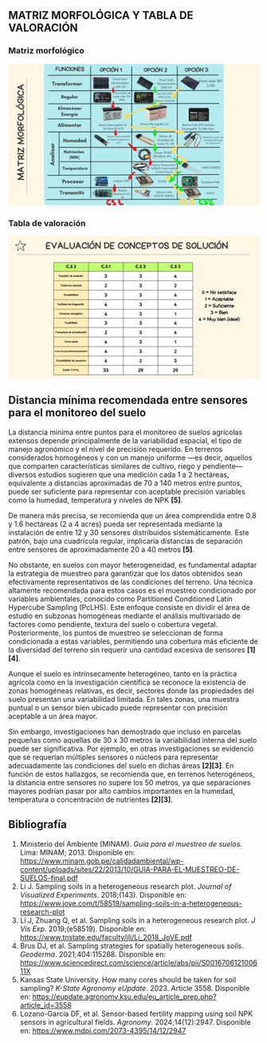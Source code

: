 ## MATRIZ MORFOLÓGICA Y TABLA DE VALORACIÓN
### Matriz morfológico
![Caja Negra](../IMAGENES/4.png)

### Tabla de valoración
![Caja Negra](../IMAGENES/5.png)

</section>
<section class="distancia-muestreo">
  <h2>Distancia mínima recomendada entre sensores para el monitoreo del suelo</h2>
  <p>
    La distancia mínima entre puntos para el monitoreo de suelos agrícolas extensos depende principalmente de la variabilidad espacial, el tipo de manejo agronómico y el nivel de precisión requerido. En terrenos considerados homogéneos y con un manejo uniforme —es decir, aquellos que comparten características similares de cultivo, riego y pendiente— diversos estudios sugieren que una medición cada 1 a 2 hectáreas, equivalente a distancias aproximadas de 70 a 140 metros entre puntos, puede ser suficiente para representar con aceptable precisión variables como la humedad, temperatura y niveles de NPK <strong>[5]</strong>.
  </p>
  <p>
    De manera más precisa, se recomienda que un área comprendida entre 0.8 y 1.6 hectáreas (2 a 4 acres) pueda ser representada mediante la instalación de entre 12 y 30 sensores distribuidos sistemáticamente. Este patrón, bajo una cuadrícula regular, implicaría distancias de separación entre sensores de aproximadamente 20 a 40 metros <strong>[5]</strong>.
  </p>
  <p>
    No obstante, en suelos con mayor heterogeneidad, es fundamental adaptar la estrategia de muestreo para garantizar que los datos obtenidos sean efectivamente representativos de las condiciones del terreno. Una técnica altamente recomendada para estos casos es el muestreo condicionado por variables ambientales, conocido como Partitioned Conditioned Latin Hypercube Sampling (PcLHS). Este enfoque consiste en dividir el área de estudio en subzonas homogéneas mediante el análisis multivariado de factores como pendiente, textura del suelo o cobertura vegetal. Posteriormente, los puntos de muestreo se seleccionan de forma condicionada a estas variables, permitiendo una cobertura más eficiente de la diversidad del terreno sin requerir una cantidad excesiva de sensores <strong>[1][4]</strong>.
  </p>
  <p>
    Aunque el suelo es intrínsecamente heterogéneo, tanto en la práctica agrícola como en la investigación científica se reconoce la existencia de zonas homogéneas relativas, es decir, sectores donde las propiedades del suelo presentan una variabilidad limitada. En tales zonas, una muestra puntual o un sensor bien ubicado puede representar con precisión aceptable a un área mayor.
  </p>
  <p>
    Sin embargo, investigaciones han demostrado que incluso en parcelas pequeñas como aquellas de 30 x 30 metros la variabilidad interna del suelo puede ser significativa. Por ejemplo, en otras investigaciones se evidenció que se requerían múltiples sensores o núcleos para representar adecuadamente las condiciones del suelo en dichas áreas <strong>[2][3]</strong>. En función de estos hallazgos, se recomienda que, en terrenos heterogéneos, la distancia entre sensores no supere los 50 metros, ya que separaciones mayores podrían pasar por alto cambios importantes en la humedad, temperatura o concentración de nutrientes <strong>[2][3]</strong>.
  </p>
</section>
 <section class="bibliografia">
  <h2>Bibliografía</h2>
  <ol>
    <li>
      Ministerio del Ambiente (MINAM). <em>Guía para el muestreo de suelos</em>. Lima: MINAM; 2013. Disponible en: 
      <a href="https://www.minam.gob.pe/calidadambiental/wp-content/uploads/sites/22/2013/10/GUIA-PARA-EL-MUESTREO-DE-SUELOS-final.pdf" target="_blank">
        https://www.minam.gob.pe/calidadambiental/wp-content/uploads/sites/22/2013/10/GUIA-PARA-EL-MUESTREO-DE-SUELOS-final.pdf
      </a>
    </li>
    <li>
      Li J. Sampling soils in a heterogeneous research plot. <em>Journal of Visualized Experiments</em>. 2018;(143). Disponible en: 
      <a href="https://www.jove.com/t/58519/sampling-soils-in-a-heterogeneous-research-plot" target="_blank">
        https://www.jove.com/t/58519/sampling-soils-in-a-heterogeneous-research-plot
      </a>
    </li>
    <li>
      Li J, Zhuang Q, et al. Sampling soils in a heterogeneous research plot. <em>J Vis Exp</em>. 2019;(e58519). Disponible en: 
      <a href="https://www.tnstate.edu/faculty/jli/Li_2018_JoVE.pdf" target="_blank">
        https://www.tnstate.edu/faculty/jli/Li_2018_JoVE.pdf
      </a>
    </li>
    <li>
      Brus DJ, et al. Sampling strategies for spatially heterogeneous soils. <em>Geoderma</em>. 2021;404:115288. Disponible en: 
      <a href="https://www.sciencedirect.com/science/article/abs/pii/S001670612100611X" target="_blank">
        https://www.sciencedirect.com/science/article/abs/pii/S001670612100611X
      </a>
    </li>
    <li>
      Kansas State University. How many cores should be taken for soil sampling? <em>K-State Agronomy eUpdate</em>. 2023. Article 3558. Disponible en: 
      <a href="https://eupdate.agronomy.ksu.edu/eu_article_prep.php?article_id=3558" target="_blank">
        https://eupdate.agronomy.ksu.edu/eu_article_prep.php?article_id=3558
      </a>
    </li>
    <li>
      Lozano-García DF, et al. Sensor-based fertility mapping using soil NPK sensors in agricultural fields. <em>Agronomy</em>. 2024;14(12):2947. Disponible en: 
      <a href="https://www.mdpi.com/2073-4395/14/12/2947" target="_blank">
        https://www.mdpi.com/2073-4395/14/12/2947
      </a>
    </li>
  </ol>
</section>

   












